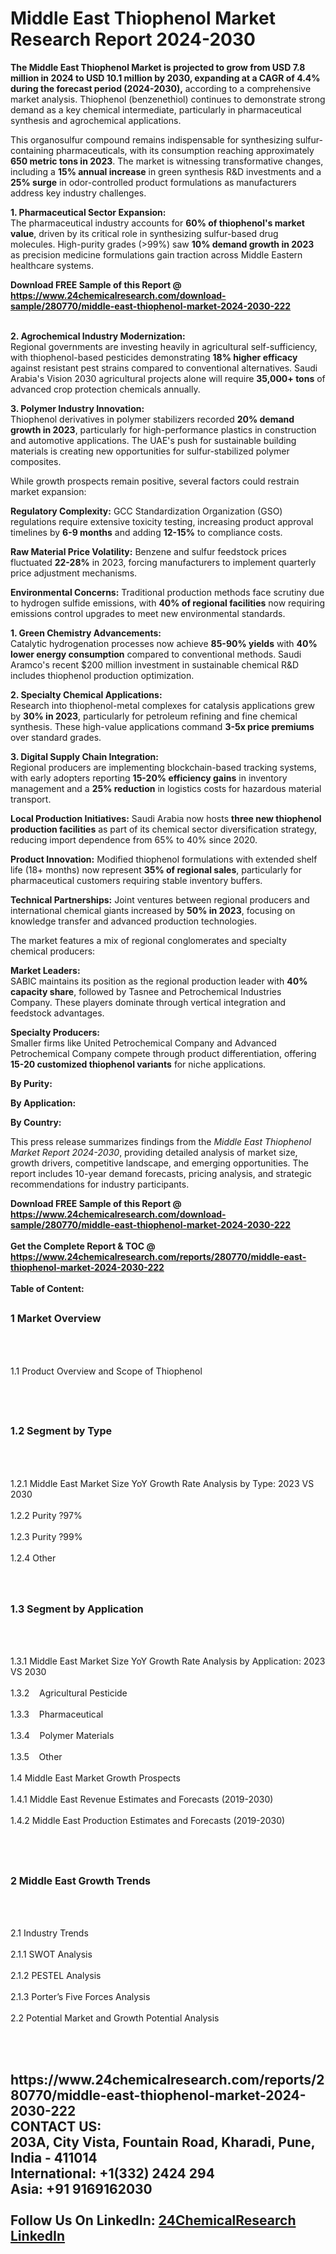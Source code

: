 <h1>Middle East Thiophenol Market Research Report 2024-2030</h1><p><strong>The Middle East Thiophenol Market is projected to grow from USD 7.8 million in 2024 to USD 10.1 million by 2030, expanding at a CAGR of 4.4% during the forecast period (2024-2030),</strong> according to a comprehensive market analysis. Thiophenol (benzenethiol) continues to demonstrate strong demand as a key chemical intermediate, particularly in pharmaceutical synthesis and agrochemical applications.</p><p>This organosulfur compound remains indispensable for synthesizing sulfur-containing pharmaceuticals, with its consumption reaching approximately <strong>650 metric tons in 2023</strong>. The market is witnessing transformative changes, including a <strong>15% annual increase</strong> in green synthesis R&amp;D investments and a <strong>25% surge</strong> in odor-controlled product formulations as manufacturers address key industry challenges.</p><p><strong>1. Pharmaceutical Sector Expansion:</strong><br>
The pharmaceutical industry accounts for <strong>60% of thiophenol's market value</strong>, driven by its critical role in synthesizing sulfur-based drug molecules. High-purity grades (&gt;99%) saw <strong>10% demand growth in 2023</strong> as precision medicine formulations gain traction across Middle Eastern healthcare systems.</p><div><b>Download FREE Sample of this Report @ 
            <a href="https://www.24chemicalresearch.com/download-sample/280770/middle-east-thiophenol-market-2024-2030-222">
            https://www.24chemicalresearch.com/download-sample/280770/middle-east-thiophenol-market-2024-2030-222</a></b></div><br><p><strong>2. Agrochemical Industry Modernization:</strong><br>
Regional governments are investing heavily in agricultural self-sufficiency, with thiophenol-based pesticides demonstrating <strong>18% higher efficacy</strong> against resistant pest strains compared to conventional alternatives. Saudi Arabia's Vision 2030 agricultural projects alone will require <strong>35,000+ tons</strong> of advanced crop protection chemicals annually.</p><p><strong>3. Polymer Industry Innovation:</strong><br>
Thiophenol derivatives in polymer stabilizers recorded <strong>20% demand growth in 2023</strong>, particularly for high-performance plastics in construction and automotive applications. The UAE's push for sustainable building materials is creating new opportunities for sulfur-stabilized polymer composites.</p><p>While growth prospects remain positive, several factors could restrain market expansion:</p><p><strong>Regulatory Complexity:</strong> GCC Standardization Organization (GSO) regulations require extensive toxicity testing, increasing product approval timelines by <strong>6-9 months</strong> and adding <strong>12-15%</strong> to compliance costs.</p><p><strong>Raw Material Price Volatility:</strong> Benzene and sulfur feedstock prices fluctuated <strong>22-28%</strong> in 2023, forcing manufacturers to implement quarterly price adjustment mechanisms.</p><p><strong>Environmental Concerns:</strong> Traditional production methods face scrutiny due to hydrogen sulfide emissions, with <strong>40% of regional facilities</strong> now requiring emissions control upgrades to meet new environmental standards.</p><p><strong>1. Green Chemistry Advancements:</strong><br>
Catalytic hydrogenation processes now achieve <strong>85-90% yields</strong> with <strong>40% lower energy consumption</strong> compared to conventional methods. Saudi Aramco's recent $200 million investment in sustainable chemical R&amp;D includes thiophenol production optimization.</p><p><strong>2. Specialty Chemical Applications:</strong><br>
Research into thiophenol-metal complexes for catalysis applications grew by <strong>30% in 2023</strong>, particularly for petroleum refining and fine chemical synthesis. These high-value applications command <strong>3-5x price premiums</strong> over standard grades.</p><p><strong>3. Digital Supply Chain Integration:</strong><br>
Regional producers are implementing blockchain-based tracking systems, with early adopters reporting <strong>15-20% efficiency gains</strong> in inventory management and a <strong>25% reduction</strong> in logistics costs for hazardous material transport.</p><p><strong>Local Production Initiatives:</strong> Saudi Arabia now hosts <strong>three new thiophenol production facilities</strong> as part of its chemical sector diversification strategy, reducing import dependence from 65% to 40% since 2020.</p><p><strong>Product Innovation:</strong> Modified thiophenol formulations with extended shelf life (18+ months) now represent <strong>35% of regional sales</strong>, particularly for pharmaceutical customers requiring stable inventory buffers.</p><p><strong>Technical Partnerships:</strong> Joint ventures between regional producers and international chemical giants increased by <strong>50% in 2023</strong>, focusing on knowledge transfer and advanced production technologies.</p><p>The market features a mix of regional conglomerates and specialty chemical producers:</p><p><strong>Market Leaders:</strong><br>
SABIC maintains its position as the regional production leader with <strong>40% capacity share</strong>, followed by Tasnee and Petrochemical Industries Company. These players dominate through vertical integration and feedstock advantages.</p><p><strong>Specialty Producers:</strong><br>
Smaller firms like United Petrochemical Company and Advanced Petrochemical Company compete through product differentiation, offering <strong>15-20 customized thiophenol variants</strong> for niche applications.</p><p><strong>By Purity:</strong></p><p><strong>By Application:</strong></p><p><strong>By Country:</strong></p><p>This press release summarizes findings from the <em>Middle East Thiophenol Market Report 2024-2030</em>, providing detailed analysis of market size, growth drivers, competitive landscape, and emerging opportunities. The report includes 10-year demand forecasts, pricing analysis, and strategic recommendations for industry participants.</p><div><b>Download FREE Sample of this Report @ 
            <a href="https://www.24chemicalresearch.com/download-sample/280770/middle-east-thiophenol-market-2024-2030-222">
            https://www.24chemicalresearch.com/download-sample/280770/middle-east-thiophenol-market-2024-2030-222</a></b></div><br><div><b>Get the Complete Report & TOC @ 
            <a href="https://www.24chemicalresearch.com/reports/280770/middle-east-thiophenol-market-2024-2030-222">
            https://www.24chemicalresearch.com/reports/280770/middle-east-thiophenol-market-2024-2030-222</a></b></div><br>
            <b>Table of Content:</b><p><h2><span style="font-size:16px"><strong>1 Market Overview&nbsp;&nbsp; &nbsp;</strong></span></h2><br />
<br />
<p>1.1 Product Overview and Scope of Thiophenol&nbsp;</p><br />
<br />
<h2><strong><span style="font-size:16px">1.2 Segment by Type&nbsp;&nbsp; &nbsp;</span></strong></h2><br />
<br />
<p>1.2.1 Middle East Market Size YoY Growth Rate Analysis by Type: 2023 VS 2030&nbsp;&nbsp; &nbsp;<br /><br />
1.2.2 Purity ?97%&nbsp;&nbsp; &nbsp;<br /><br />
1.2.3 Purity ?99%<br /><br />
1.2.4 Other<br /><br />
<br />
<h2><span style="font-size:16px"><strong>1.3 Segment by Application&nbsp;&nbsp;</strong></span></h2><br />
<br />
<p>1.3.1 Middle East Market Size YoY Growth Rate Analysis by Application: 2023 VS 2030&nbsp;&nbsp; &nbsp;<br /><br />
1.3.2&nbsp;&nbsp; &nbsp;Agricultural Pesticide<br /><br />
1.3.3&nbsp;&nbsp; &nbsp;Pharmaceutical<br /><br />
1.3.4&nbsp;&nbsp; &nbsp;Polymer Materials<br /><br />
1.3.5&nbsp;&nbsp; &nbsp;Other<br /><br />
1.4 Middle East Market Growth Prospects&nbsp;&nbsp; &nbsp;<br /><br />
1.4.1 Middle East Revenue Estimates and Forecasts (2019-2030)&nbsp;&nbsp; &nbsp;<br /><br />
1.4.2 Middle East Production Estimates and Forecasts (2019-2030)&nbsp;&nbsp;</p><br />
<br />
<h2><span style="font-size:16px"><strong>2 Middle East Growth Trends&nbsp;&nbsp; &nbsp;</strong></span></h2><br />
<br />
<p>2.1 Industry Trends&nbsp;&nbsp; &nbsp;<br /><br />
2.1.1 SWOT Analysis&nbsp;&nbsp; &nbsp;<br /><br />
2.1.2 PESTEL Analysis&nbsp;&nbsp; &nbsp;<br /><br />
2.1.3 Porter&rsquo;s Five Forces Analysis&nbsp;&nbsp; &nbsp;<br /><br />
2.2 Potential Market and Growth Potential Analysis&nbsp;&nbsp; &nbsp;</p><br />
<br />
<h2><span style="font-size</p><div><b>Get the Complete Report & TOC @ 
            <a href="https://www.24chemicalresearch.com/reports/280770/middle-east-thiophenol-market-2024-2030-222">
            https://www.24chemicalresearch.com/reports/280770/middle-east-thiophenol-market-2024-2030-222</a></b></div><br><b>CONTACT US:</b><br>
            203A, City Vista, Fountain Road, Kharadi, Pune, India - 411014<br>
            International: +1(332) 2424 294<br>
            Asia: +91 9169162030 <br><br>
            Follow Us On LinkedIn: <a href="https://www.linkedin.com/company/24chemicalresearch/">24ChemicalResearch LinkedIn</a>